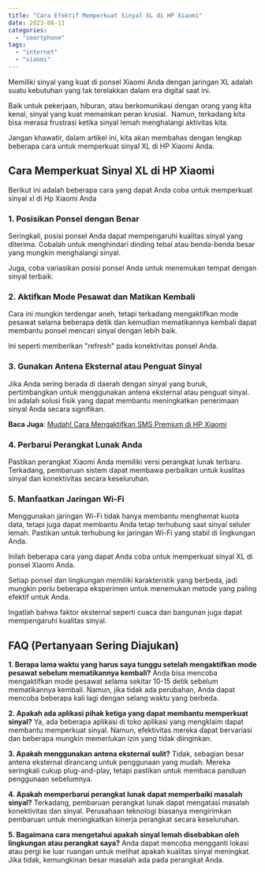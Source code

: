 ```yaml
---
title: "Cara Efektif Memperkuat Sinyal XL di HP Xiaomi"
date: 2023-08-11
categories: 
  - "smartphone"
tags: 
  - "internet"
  - "xiaomi"
---
```


Memiliki sinyal yang kuat di ponsel Xiaomi Anda dengan jaringan XL adalah suatu kebutuhan yang tak terelakkan dalam era digital saat ini.

Baik untuk pekerjaan, hiburan, atau berkomunikasi dengan orang yang kita kenal, sinyal yang kuat memainkan peran krusial.  Namun, terkadang kita bisa merasa frustrasi ketika sinyal lemah menghalangi aktivitas kita.

Jangan khawatir, dalam artikel ini, kita akan membahas dengan lengkap beberapa cara untuk memperkuat sinyal XL di HP Xiaomi Anda.

## Cara Memperkuat Sinyal XL di HP Xiaomi

Berikut ini adalah beberapa cara yang dapat Anda coba untuk memperkuat sinyal xl di Hp Xiaomi Anda

### **1\. Posisikan Ponsel dengan Benar**

Seringkali, posisi ponsel Anda dapat mempengaruhi kualitas sinyal yang diterima. Cobalah untuk menghindari dinding tebal atau benda-benda besar yang mungkin menghalangi sinyal.

Juga, coba variasikan posisi ponsel Anda untuk menemukan tempat dengan sinyal terbaik.

### **2\. Aktifkan Mode Pesawat dan Matikan Kembali**

Cara ini mungkin terdengar aneh, tetapi terkadang mengaktifkan mode pesawat selama beberapa detik dan kemudian mematikannya kembali dapat membantu ponsel mencari sinyal dengan lebih baik.

Ini seperti memberikan "refresh" pada konektivitas ponsel Anda.

### **3\. Gunakan Antena Eksternal atau Penguat Sinyal**

Jika Anda sering berada di daerah dengan sinyal yang buruk, pertimbangkan untuk menggunakan antena eksternal atau penguat sinyal. Ini adalah solusi fisik yang dapat membantu meningkatkan penerimaan sinyal Anda secara signifikan.

**Baca Juga**: [Mudah! Cara Mengaktifkan SMS Premium di HP Xiaomi](https://ajiekusumadhany.com/cara-mengaktifkan-sms-premium-di-hp-xiaomi/)

### **4\. Perbarui Perangkat Lunak Anda**

Pastikan perangkat Xiaomi Anda memiliki versi perangkat lunak terbaru. Terkadang, pembaruan sistem dapat membawa perbaikan untuk kualitas sinyal dan konektivitas secara keseluruhan.

### **5\. Manfaatkan Jaringan Wi-Fi**

Menggunakan jaringan Wi-Fi tidak hanya membantu menghemat kuota data, tetapi juga dapat membantu Anda tetap terhubung saat sinyal seluler lemah. Pastikan untuk terhubung ke jaringan Wi-Fi yang stabil di lingkungan Anda.

Inilah beberapa cara yang dapat Anda coba untuk memperkuat sinyal XL di ponsel Xiaomi Anda.

Setiap ponsel dan lingkungan memiliki karakteristik yang berbeda, jadi mungkin perlu beberapa eksperimen untuk menemukan metode yang paling efektif untuk Anda.

Ingatlah bahwa faktor eksternal seperti cuaca dan bangunan juga dapat mempengaruhi kualitas sinyal.

## **FAQ (Pertanyaan Sering Diajukan)**

**1\. Berapa lama waktu yang harus saya tunggu setelah mengaktifkan mode pesawat sebelum mematikannya kembali?** Anda bisa mencoba mengaktifkan mode pesawat selama sekitar 10-15 detik sebelum mematikannya kembali. Namun, jika tidak ada perubahan, Anda dapat mencoba beberapa kali lagi dengan selang waktu yang berbeda.

**2\. Apakah ada aplikasi pihak ketiga yang dapat membantu memperkuat sinyal?** Ya, ada beberapa aplikasi di toko aplikasi yang mengklaim dapat membantu memperkuat sinyal. Namun, efektivitas mereka dapat bervariasi dan beberapa mungkin memerlukan izin yang tidak diinginkan.

**3\. Apakah menggunakan antena eksternal sulit?** Tidak, sebagian besar antena eksternal dirancang untuk penggunaan yang mudah. Mereka seringkali cukup plug-and-play, tetapi pastikan untuk membaca panduan penggunaan sebelumnya.

**4\. Apakah memperbarui perangkat lunak dapat memperbaiki masalah sinyal?** Terkadang, pembaruan perangkat lunak dapat mengatasi masalah konektivitas dan sinyal. Perusahaan teknologi biasanya mengirimkan pembaruan untuk meningkatkan kinerja perangkat secara keseluruhan.

**5\. Bagaimana cara mengetahui apakah sinyal lemah disebabkan oleh lingkungan atau perangkat saya?** Anda dapat mencoba mengganti lokasi atau pergi ke luar ruangan untuk melihat apakah kualitas sinyal meningkat. Jika tidak, kemungkinan besar masalah ada pada perangkat Anda.
